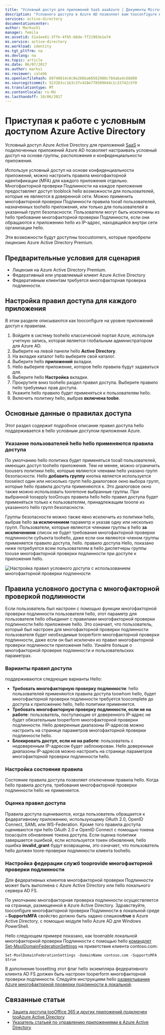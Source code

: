 ```yaml
---
title: "Условный доступ для приложений SaaS aaaAzure | Документы Microsoft"
description: "Условного доступа в Azure AD позволяет вам tooconfigure многофакторной проверки подлинности на уровне приложений правила доступа и hello возможность tooblock доступ для пользователей, отсутствующих в доверенной сети. "
services: active-directory
documentationcenter: 
author: MarkusVi
manager: femila
ms.assetid: 51a1ee61-3ffe-4f65-b8de-ff21903e1e74
ms.service: active-directory
ms.workload: identity
ms.tgt_pltfrm: na
ms.devlang: na
ms.topic: article
ms.date: 06/07/2017
ms.author: markvi
ms.reviewer: calebb
ms.openlocfilehash: 69748014c0c8e266ba66562980c784aba4c68d80
ms.sourcegitcommit: 523283cc1b3c37c428e77850964dc1c33742c5f0
ms.translationtype: MT
ms.contentlocale: ru-RU
ms.lasthandoff: 10/06/2017
---
```

# <a name="getting-started-with-azure-active-directory-conditional-access"></a>Приступая к работе с условным доступом Azure Active Directory
Условный доступ Azure Active Directory для приложений [SaaS](https://azure.microsoft.com/overview/what-is-saas/) и подключенных приложений Azure AD позволяет настраивать условный доступ на основе группы, расположения и конфиденциальности приложения. 

Используя условный доступ на основе конфиденциальности приложений, можно настроить правила многофакторной идентификации (MFA) для каждого приложения отдельно. Многофакторной проверки Подлинности на каждое приложение предоставляет доступ tooblock hello возможности для пользователей, которые не являются в доверенной сети. Можно применить многофакторной проверки Подлинности правила tooall пользователей, назначенных toohello приложения, или только для пользователей в указанный групп безопасности.  Пользователи могут быть исключены из hello требование многофакторной проверки Подлинности, если они обращаются к приложению hello из IP-адрес, находящийся внутри сети организации hello.

Эти возможности будут доступны toocustomers, которые приобрели лицензию Azure Active Directory Premium.

## <a name="scenario-prerequisites"></a>Предварительные условия для сценария
* Лицензия на Azure Active Directory Premium.
* Федеративный или управляемый клиент Azure Active Directory
* Федеративным клиентам требуется многофакторная проверка подлинности.

## <a name="configure-per-application-access-rules"></a>Настройка правил доступа для каждого приложения
В этом разделе описываются как tooconfigure на уровне приложений доступ к правилам.

1. Войдите в систему toohello классический портал Azure, используя учетную запись, которая является глобальным администратором для Azure AD.
2. Выберите на левой панели hello **Active Directory**.
3. На вкладке каталог hello выберите свой каталог.
4. Выберите hello **приложений** вкладки.
5. Hello выберите приложение, которое hello правила будут задаваться для.
6. Выберите hello **Настройка** вкладки.
7. Прокрутите вниз toohello раздел правил доступа. Выберите правило hello требуемых прав доступа.
8. Укажите hello правило будет применяться к пользователям hello.
9. Включить политику hello, выбрав **включена toobe**.

## <a name="understanding-access-rules"></a>Основные данные о правилах доступа
Этот раздел содержит подробное описание правил доступа hello поддерживается в hello условным доступом приложения Azure.

### <a name="specifying-hello-users-hello-access-rules-apply-to"></a>Указание пользователей hello hello применяются правила доступа
По умолчанию hello политика будет применяться tooall пользователей, имеющих доступ toohello приложения. Тем не менее, можно ограничить toousers политики hello, которые являются членами hello указано групп безопасности. Hello **добавить группу** кнопка является используется tooselect один или несколько групп hello диалоговое окно выбора групп, которые hello правила доступа применяются к. Это диалоговое окно также можно использовать tooremove выбранные группы. При выбранной tooapply tooGroups правила hello hello правил доступа будет применяться только к пользователям, принадлежащим tooone из указанного hello групп безопасности.

Группы безопасности можно также явно исключить из политики hello, выбрав hello **за исключением** параметр и указав одну или несколько групп. Пользователи, которые являются членами группы в hello **за исключением** список не будет требования многофакторной проверки подлинности субъекта toohello, даже если они являются членом группы применяется правило доступа, hello.
правило доступа Hello, показано ниже потребуется всем пользователям в hello диспетчеры группы toouse многофакторной проверки подлинности при доступе к приложения hello.

![Настройка правил условного доступа с использованием многофакторной проверки подлинности](./media/active-directory-conditional-access-azuread-connected-apps/conditionalaccess-saas-apps.png)

## <a name="conditional-access-rules-with-mfa"></a>Правила условного доступа с многофакторной проверкой подлинности
Если пользователь был настроен с помощью функции многофакторной проверки подлинности пользователя hello, этот параметр для пользователя hello объединит с правилами многофакторной проверки подлинности hello приложение hello. Это означает, что пользователь, который был настроен для многофакторной проверки подлинности пользователя будет необходимые tooperform многофакторной проверки подлинности, даже если он был исключен из правил многофакторной проверки подлинности приложения hello. Узнайте больше о многофакторной проверке подлинности и пользовательских параметрах.

### <a name="access-rule-options"></a>Варианты правил доступа
поддерживаются следующие варианты Hello:

* **Требовать многофакторную проверку подлинности**: hello пользователей применяются правила доступа toowhom hello, будет многофакторной проверки подлинности требуется toocomplete до доступа к приложению hello, hello политики применяется.
* **Требовать многофакторную проверку подлинности, если не на работе**: пользователь, поступающие от доверенного IP-адрес не будет обязательным tooperform многофакторной проверки подлинности. Hello доверенные диапазоны IP-адресов можно настроить на странице параметров многофакторной проверки подлинности hello.
* **Блокировать доступ, если не на работе**: пользователь с недоверенным IP-адресом будет заблокирован. Hello доверенные диапазоны IP-адресов можно настроить на странице параметров многофакторной проверки подлинности hello.

### <a name="setting-rule-status"></a>Настройка состояния правила
Состояние правила доступа позволяет отключении правила hello. Когда hello правила доступа, требования многофакторной проверки подлинности hello не применяется.

### <a name="access-rule-evaluation"></a>Оценка правил доступа
Правила доступа оцениваются, когда пользователь обращается к федеративному приложению, использующему OAuth 2.0, OpenID Connect, SAML или WS-Federation. Кроме того правила доступа оцениваются при hello OAuth 2.0 и OpenID Connect с помощью токена tooacquire обновление токена доступа. Если оценка политики завершается ошибкой, если используется токен обновления, hello ошибка **invalid_grant** будут возвращены, это означает, что пользователь hello должен toore-проверки подлинности клиента toohello.

### <a name="configure-federation-services-tooprovide-multi-factor-authentication"></a>Настройка федерации служб tooprovide многофакторной проверки подлинности
Для федеративных клиентов многофакторной проверки Подлинности может быть выполнена с Azure Active Directory или hello локального сервера AD FS.

По умолчанию многофакторная проверка подлинности осуществляется на странице, размещенной в Azure Active Directory. Здравствуйте, tooconfigure многофакторной проверки Подлинности в локальной среде **– SupportsMFA** свойство должно быть задано слишком**true** в Azure Active Directory, с помощью модуля hello Azure AD для Windows PowerShell.

Hello следующем примере показано, как tooenable локальной многофакторной проверки Подлинности с помощью hello [командлет Set-MsolDomainFederationSettings](https://msdn.microsoft.com/library/azure/dn194088.aspx) на приветствия клиента contoso.com:

    Set-MsolDomainFederationSettings -DomainName contoso.com -SupportsMFA $true

В дополнение toosetting этот флаг hello экземпляра федеративного клиента AD FS должен быть настроен tooperform многофакторной проверки подлинности. Следуйте инструкциям hello [развертывание Azure многофакторной проверки подлинности в локальной](../multi-factor-authentication/multi-factor-authentication-get-started-server.md).

## <a name="related-articles"></a>Связанные статьи
* [Защита доступа tooOffice 365 и других приложений подключен tooAzure Active Directory](active-directory-conditional-access.md)
* [Указатель статьей по управлению приложениями в Azure Active Directory](active-directory-apps-index.md)


